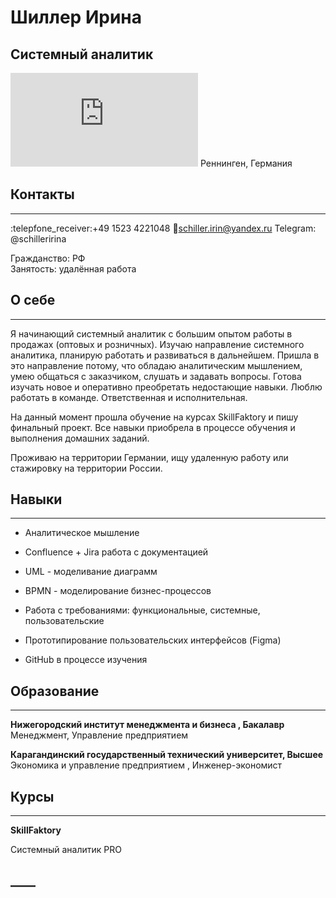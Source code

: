 

# __Шиллер Ирина__
## __Системный аналитик__     
![](https://myresume.ru/getimage.php?id=9XV2xVpI6oI&3102548882)
Реннинген, Германия

## __Контакты__
***
:telepfone_receiver:+49 1523 4221048 
:e-mail:schiller.irin@yandex.ru
 Telegram: @schilleririna

Гражданство:
РФ         
Занятость:
 удалённая работа


## __О себе__
***

Я начинающий системный аналитик с большим опытом работы в продажах (оптовых и розничных). Изучаю направление системного аналитика, планирую работать и развиваться в дальнейшем. Пришла в это направление потому, что обладаю аналитическим мышлением, умею общаться с заказчиком, слушать и задавать вопросы. Готова изучать новое и оперативно преобретать недостающие навыки. Люблю работать в команде. Ответственная и исполнительная.

На данный момент прошла обучение на курсах  SkillFaktory  и пишу финальный проект. Все навыки приобрела в процессе обучения и выполнения домашних заданий.

Проживаю на территории Германии, ищу удаленную работу или стажировку на территории России.


## __Навыки__
***

* Аналитическое мышление

* Confluence + Jira работа с документацией

* UML - моделивание диаграмм

* BPMN - моделирование бизнес-процессов

* Работа с требованиями: функциональные, системные, пользовательские

* Прототипирование пользовательских интерфейсов (Figma)

* GitHub в процессе изучения

## __Образование__
***

__Нижегородский институт менеджмента и бизнеса , Бакалавр__
Менеджмент, Управление предприятием

__Карагандинский государственный технический университет, Высшее__
Экономика и управление предприятием , Инженер-экономист


## __Курсы__
***
__SkillFaktory__

Системный аналитик PRO

## ____
